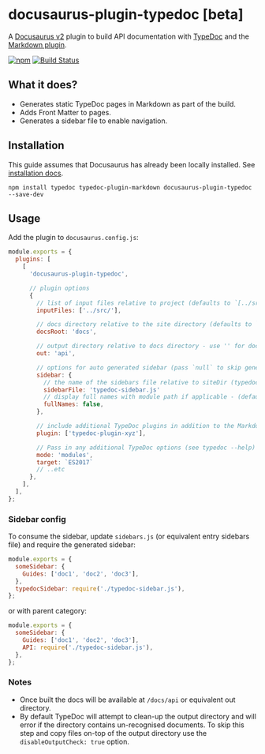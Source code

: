 # docusaurus-plugin-typedoc [beta]

A [Docusaurus v2](https://v2.docusaurus.io/) plugin to build API documentation with [TypeDoc](https://github.com/TypeStrong/typedoc) and the [Markdown plugin](https://github.com/tgreyuk/typedoc-plugin-markdown/tree/master/packages/typedoc-plugin-markdown).

[![npm](https://img.shields.io/npm/v/docusaurus-plugin-typedoc.svg)](https://www.npmjs.com/package/docusaurus-plugin-typedoc)
[![Build Status](https://travis-ci.org/tgreyuk/typedoc-plugin-markdown.svg?branch=master)](https://travis-ci.org/tgreyuk/typedoc-plugin-markdown)

## What it does?

- Generates static TypeDoc pages in Markdown as part of the build.
- Adds Front Matter to pages.
- Generates a sidebar file to enable navigation.

## Installation

This guide assumes that Docusaurus has already been locally installed. See [installation docs](https://v2.docusaurus.io/docs/installation).

```shell
npm install typedoc typedoc-plugin-markdown docusaurus-plugin-typedoc --save-dev
```

## Usage

Add the plugin to `docusaurus.config.js`:

```js
module.exports = {
  plugins: [
    [
      'docusaurus-plugin-typedoc',

      // plugin options
      {
        // list of input files relative to project (defaults to `[../src/]`)
        inputFiles: ['../src/'],

        // docs directory relative to the site directory (defaults to `docs`)
        docsRoot: 'docs',

        // output directory relative to docs directory - use '' for docs root (defaults to `api`
        out: 'api',

        // options for auto generated sidebar (pass `null` to skip generation completely)
        sidebar: {
          // the name of the sidebars file relative to siteDir (typedoc-sidebar.js`)
          sidebarFile: 'typedoc-sidebar.js'
          // display full names with module path if applicable - (defaults to 'false')
          fullNames: false,
        },

        // include additional TypeDoc plugins in addition to the Markdown plugin (optional)
        plugin: ['typedoc-plugin-xyz'],

        // Pass in any additional TypeDoc options (see typedoc --help)
        mode: 'modules',
        target: `ES2017`
        // ..etc
      },
    ],
  ],
};
```

### Sidebar config

To consume the sidebar, update `sidebars.js` (or equivalent entry sidebars file) and require the generated sidebar:

```js
module.exports = {
  someSidebar: {
    Guides: ['doc1', 'doc2', 'doc3'],
  },
  typedocSidebar: require('./typedoc-sidebar.js'),
};
```

or with parent category:

```js
module.exports = {
  someSidebar: {
    Guides: ['doc1', 'doc2', 'doc3'],
    API: require('./typedoc-sidebar.js'),
  },
};
```

### Notes

- Once built the docs will be available at `/docs/api` or equivalent out directory.
- By default TypeDoc will attempt to clean-up the output directory and will error if the directory contains un-recognised documents. To skip this step and copy files on-top of the output directory use the `disableOutputCheck: true` option.
